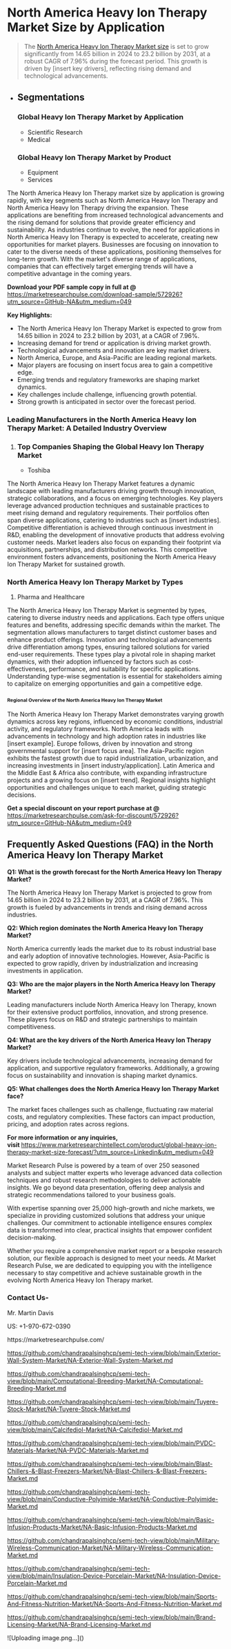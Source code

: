 <h1>North America Heavy Ion Therapy Market&nbsp;Size by Application</h1><blockquote><p>The <a href="https://marketresearchpulse.com/download-sample/572926?utm_source=GitHub-NA&amp;utm_medium=049">North America Heavy Ion Therapy Market size</a> is set to grow significantly from 14.65 billion in 2024 to 23.2 billion by 2031, at a robust CAGR of 7.96% during the forecast period. This growth is driven by [insert key drivers], reflecting rising demand and technological advancements.</p></blockquote><ul><li><h2>Segmentations</h2><h3>Global Heavy Ion Therapy Market by Application</h3><ul><li>Scientific Research</li><li>Medical</li></ul><h3>Global Heavy Ion Therapy Market by Product</h3><ul><li>Equipment</li><li>Services</li></ul></li></ul><p>The North America Heavy Ion Therapy market size by application is growing rapidly, with key segments such as North America Heavy Ion Therapy and North America Heavy Ion Therapy driving the expansion. These applications are benefiting from increased technological advancements and the rising demand for solutions that provide greater efficiency and sustainability. As industries continue to evolve, the need for applications in North America Heavy Ion Therapy is expected to accelerate, creating new opportunities for market players. Businesses are focusing on innovation to cater to the diverse needs of these applications, positioning themselves for long-term growth. With the market's diverse range of applications, companies that can effectively target emerging trends will have a competitive advantage in the coming years.</p><p><strong>Download your PDF sample copy in full at @ </strong><a href="https://marketresearchpulse.com/download-sample/572926?utm_source=GitHub-NA&amp;utm_medium=049">https://marketresearchpulse.com/download-sample/572926?utm_source=GitHub-NA&amp;utm_medium=049</a></p><p><strong>Key Highlights: </strong></p><ul><li>The North America Heavy Ion Therapy Market is expected to grow from 14.65 billion in 2024 to 23.2 billion by 2031, at a CAGR of 7.96%.</li><li>Increasing demand for trend or application is driving market growth.</li><li>Technological advancements and innovation are key market drivers.</li><li>North America, Europe, and Asia-Pacific are leading regional markets.</li><li>Major players are focusing on insert focus area to gain a competitive edge.</li><li>Emerging trends and regulatory frameworks are shaping market dynamics.</li><li>Key challenges include challenge, influencing growth potential.</li><li>Strong growth is anticipated in sector over the forecast period.</li></ul><h3>Leading Manufacturers in the North America Heavy Ion Therapy Market: A Detailed Industry Overview</h3><ol><li><h3>Top Companies Shaping the Global Heavy Ion Therapy Market </h3><ul><li>Toshiba</li></ul></li></ol><div class="flex max-w-full flex-col flex-grow"><div class="min-h-8 text-message flex w-full flex-col items-end gap-2 whitespace-normal break-words [.text-message+&amp;]:mt-5" dir="auto" data-message-author-role="assistant" data-message-id="fd8432e4-4910-450d-b182-61b7bfb0a01f" data-message-model-slug="gpt-4o"><div class="flex w-full flex-col gap-1 empty:hidden first:pt-[3px]"><div class="markdown prose w-full break-words dark:prose-invert light"><p>The North America Heavy Ion Therapy Market features a dynamic landscape with leading manufacturers driving growth through innovation, strategic collaborations, and a focus on emerging technologies. Key players leverage advanced production techniques and sustainable practices to meet rising demand and regulatory requirements. Their portfolios often span diverse applications, catering to industries such as [insert industries]. Competitive differentiation is achieved through continuous investment in R&amp;D, enabling the development of innovative products that address evolving customer needs. Market leaders also focus on expanding their footprint via acquisitions, partnerships, and distribution networks. This competitive environment fosters advancements, positioning the North America Heavy Ion Therapy Market for sustained growth.</p></div></div></div></div><h3>North America Heavy Ion Therapy Market by Types</h3><ol><li>Pharma and Healthcare</li></ol><div class="flex max-w-full flex-col flex-grow"><div class="min-h-8 text-message flex w-full flex-col items-end gap-2 whitespace-normal break-words [.text-message+&amp;]:mt-5" dir="auto" data-message-author-role="assistant" data-message-id="084470be-0bb7-4664-bddf-5156b4f41249" data-message-model-slug="gpt-4o-mini"><div class="flex w-full flex-col gap-1 empty:hidden first:pt-[3px]"><div class="markdown prose w-full break-words dark:prose-invert light"><p>The North America Heavy Ion Therapy Market is segmented by types, catering to diverse industry needs and applications. Each type offers unique features and benefits, addressing specific demands within the market. The segmentation allows manufacturers to target distinct customer bases and enhance product offerings. Innovation and technological advancements drive differentiation among types, ensuring tailored solutions for varied end-user requirements. These types play a pivotal role in shaping market dynamics, with their adoption influenced by factors such as cost-effectiveness, performance, and suitability for specific applications. Understanding type-wise segmentation is essential for stakeholders aiming to capitalize on emerging opportunities and gain a competitive edge.</p></div></div></div></div><h3><span style="font-size: 11px;">Regional Overview of the North America Heavy Ion Therapy Market</span></h3><div class="flex max-w-full flex-col flex-grow"><div class="min-h-8 text-message flex w-full flex-col items-end gap-2 whitespace-normal break-words [.text-message+&amp;]:mt-5" dir="auto" data-message-author-role="assistant" data-message-id="e9038762-ce64-4e30-91c9-9bd413514231" data-message-model-slug="gpt-4o-mini"><div class="flex w-full flex-col gap-1 empty:hidden first:pt-[3px]"><div class="markdown prose w-full break-words dark:prose-invert light"><p>The North America Heavy Ion Therapy Market demonstrates varying growth dynamics across key regions, influenced by economic conditions, industrial activity, and regulatory frameworks. North America leads with advancements in technology and high adoption rates in industries like [insert example]. Europe follows, driven by innovation and strong governmental support for [insert focus area]. The Asia-Pacific region exhibits the fastest growth due to rapid industrialization, urbanization, and increasing investments in [insert industry/application]. Latin America and the Middle East &amp; Africa also contribute, with expanding infrastructure projects and a growing focus on [insert trend]. Regional insights highlight opportunities and challenges unique to each market, guiding strategic decisions.</p></div></div></div></div><p><strong>Get a special discount on your report purchase at @ </strong><a href="https://marketresearchpulse.com/ask-for-discount/572926?utm_source=GitHub-NA&amp;utm_medium=049">https://marketresearchpulse.com/ask-for-discount/572926?utm_source=GitHub-NA&amp;utm_medium=049</a></p><h2>Frequently Asked Questions (FAQ) in the North America Heavy Ion Therapy Market</h2><p><strong>Q1: What is the growth forecast for the North America Heavy Ion Therapy Market?</strong></p><p>The North America Heavy Ion Therapy Market is projected to grow from 14.65 billion in 2024 to 23.2 billion by 2031, at a CAGR of 7.96%. This growth is fueled by advancements in trends and rising demand across industries.</p><p><strong>Q2: Which region dominates the North America Heavy Ion Therapy Market?</strong></p><p>North America currently leads the market due to its robust industrial base and early adoption of innovative technologies. However, Asia-Pacific is expected to grow rapidly, driven by industrialization and increasing investments in application.</p><p><strong>Q3: Who are the major players in the North America Heavy Ion Therapy Market?</strong></p><p>Leading manufacturers include North America Heavy Ion Therapy, known for their extensive product portfolios, innovation, and strong presence. These players focus on R&amp;D and strategic partnerships to maintain competitiveness.</p><p><strong>Q4: What are the key drivers of the North America Heavy Ion Therapy Market?</strong></p><p>Key drivers include technological advancements, increasing demand for application, and supportive regulatory frameworks. Additionally, a growing focus on sustainability and innovation is shaping market dynamics.</p><p><strong>Q5: What challenges does the North America Heavy Ion Therapy Market face?</strong></p><p>The market faces challenges such as challenge, fluctuating raw material costs, and regulatory complexities. These factors can impact production, pricing, and adoption rates across regions.</p><p><strong>For more information or any inquiries, visit&nbsp;</strong><a href="https://www.marketresearchintellect.com/product/global-heavy-ion-therapy-market-size-forecast/?utm_source=Linkedin&utm_medium=049">https://www.marketresearchintellect.com/product/global-heavy-ion-therapy-market-size-forecast/?utm_source=Linkedin&utm_medium=049</a></p><p>Market Research Pulse is powered by a team of over 250 seasoned analysts and subject matter experts who leverage advanced data collection techniques and robust research methodologies to deliver actionable insights. We go beyond data presentation, offering deep analysis and strategic recommendations tailored to your business goals.</p><p>With expertise spanning over 25,000 high-growth and niche markets, we specialize in providing customized solutions that address your unique challenges. Our commitment to actionable intelligence ensures complex data is transformed into clear, practical insights that empower confident decision-making.</p><p>Whether you require a comprehensive market report or a bespoke research solution, our flexible approach is designed to meet your needs. At Market Research Pulse, we are dedicated to equipping you with the intelligence necessary to stay competitive and achieve sustainable growth in the evolving North America Heavy Ion Therapy market.</p><h3><strong>Contact Us-</strong></h3><p>Mr. Martin Davis</p><p>US: +1-970-672-0390</p><p>https://marketresearchpulse.com/</p><p><a href="https://github.com/chandrapalsinghcp/semi-tech-view/blob/main/Exterior-Wall-System-Market/NA-Exterior-Wall-System-Market.md">https://github.com/chandrapalsinghcp/semi-tech-view/blob/main/Exterior-Wall-System-Market/NA-Exterior-Wall-System-Market.md</a></p><p><a href="https://github.com/chandrapalsinghcp/semi-tech-view/blob/main/Computational-Breeding-Market/NA-Computational-Breeding-Market.md">https://github.com/chandrapalsinghcp/semi-tech-view/blob/main/Computational-Breeding-Market/NA-Computational-Breeding-Market.md</a></p><p><a href="https://github.com/chandrapalsinghcp/semi-tech-view/blob/main/Tuyere-Stock-Market/NA-Tuyere-Stock-Market.md">https://github.com/chandrapalsinghcp/semi-tech-view/blob/main/Tuyere-Stock-Market/NA-Tuyere-Stock-Market.md</a></p><p><a href="https://github.com/chandrapalsinghcp/semi-tech-view/blob/main/Calcifediol-Market/NA-Calcifediol-Market.md">https://github.com/chandrapalsinghcp/semi-tech-view/blob/main/Calcifediol-Market/NA-Calcifediol-Market.md</a></p><p><a href="https://github.com/chandrapalsinghcp/semi-tech-view/blob/main/PVDC-Materials-Market/NA-PVDC-Materials-Market.md">https://github.com/chandrapalsinghcp/semi-tech-view/blob/main/PVDC-Materials-Market/NA-PVDC-Materials-Market.md</a></p><p><a href="https://github.com/chandrapalsinghcp/semi-tech-view/blob/main/Blast-Chillers-&-Blast-Freezers-Market/NA-Blast-Chillers-&-Blast-Freezers-Market.md">https://github.com/chandrapalsinghcp/semi-tech-view/blob/main/Blast-Chillers-&-Blast-Freezers-Market/NA-Blast-Chillers-&-Blast-Freezers-Market.md</a></p><p><a href="https://github.com/chandrapalsinghcp/semi-tech-view/blob/main/Conductive-Polyimide-Market/NA-Conductive-Polyimide-Market.md">https://github.com/chandrapalsinghcp/semi-tech-view/blob/main/Conductive-Polyimide-Market/NA-Conductive-Polyimide-Market.md</a></p><p><a href="https://github.com/chandrapalsinghcp/semi-tech-view/blob/main/Basic-Infusion-Products-Market/NA-Basic-Infusion-Products-Market.md">https://github.com/chandrapalsinghcp/semi-tech-view/blob/main/Basic-Infusion-Products-Market/NA-Basic-Infusion-Products-Market.md</a></p><p><a href="https://github.com/chandrapalsinghcp/semi-tech-view/blob/main/Military-Wireless-Communication-Market/NA-Military-Wireless-Communication-Market.md">https://github.com/chandrapalsinghcp/semi-tech-view/blob/main/Military-Wireless-Communication-Market/NA-Military-Wireless-Communication-Market.md</a></p><p><a href="https://github.com/chandrapalsinghcp/semi-tech-view/blob/main/Insulation-Device-Porcelain-Market/NA-Insulation-Device-Porcelain-Market.md">https://github.com/chandrapalsinghcp/semi-tech-view/blob/main/Insulation-Device-Porcelain-Market/NA-Insulation-Device-Porcelain-Market.md</a></p><p><a href="https://github.com/chandrapalsinghcp/semi-tech-view/blob/main/Sports-And-Fitness-Nutrition-Market/NA-Sports-And-Fitness-Nutrition-Market.md">https://github.com/chandrapalsinghcp/semi-tech-view/blob/main/Sports-And-Fitness-Nutrition-Market/NA-Sports-And-Fitness-Nutrition-Market.md</a></p><p><a href="https://github.com/chandrapalsinghcp/semi-tech-view/blob/main/Brand-Licensing-Market/NA-Brand-Licensing-Market.md">https://github.com/chandrapalsinghcp/semi-tech-view/blob/main/Brand-Licensing-Market/NA-Brand-Licensing-Market.md</a></p>
![Uploading image.png…]()
